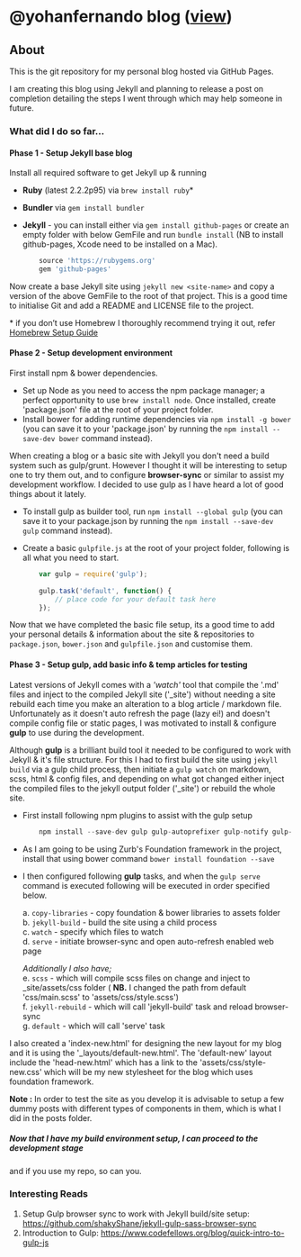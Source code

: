 @yohanfernando blog ([view](http://yohanfernando.github.io/))
==================


## About

This is the git repository for my personal blog hosted via GitHub Pages.  

I am creating this blog using Jekyll and planning to release a post on completion detailing the 
steps I went through which may help someone in future.  

### What did I do so far…

#### Phase 1 - Setup Jekyll base blog

Install all required software to get Jekyll up & running  

* **Ruby** (latest 2.2.2p95) via `brew install ruby`*  
* **Bundler** via `gem install bundler`
* **Jekyll** - you can install either via `gem install github-pages` or create an empty folder 
with below GemFile and run `bundle install` (NB to install github-pages, Xcode need 
to be installed on a Mac).  

    ```js
        source 'https://rubygems.org'   
        gem 'github-pages'  
    ```
  
Now create a base Jekyll site using `jekyll new <site-name>` and copy a version of the  above 
GemFile to the root of that project. This is a good time to initialise Git and add 
a README and LICENSE file to the project.


\* if you don’t use Homebrew I thoroughly recommend trying it out, refer 
[Homebrew Setup Guide](http://brew.sh/)


#### Phase 2 - Setup development environment  

First install npm & bower dependencies.  

* Set up Node as you need to access the npm package manager; a perfect opportunity 
to use `brew install node`. Once installed, create 'package.json' file at the root 
of your project folder.  
* Install bower for adding runtime dependencies via `npm install -g bower` (you can save it 
to your 'package.json' by running the `npm install --save-dev bower` command instead).  

When creating a blog or a basic site with Jekyll you don't need a build system such as 
gulp/grunt. However I thought it will be interesting to setup one to try them out, and 
to configure **browser-sync** or similar to assist my development workflow. 
I decided to use gulp as I have heard a lot of good things about it lately.

* To install gulp as builder tool, run `npm install --global gulp` (you can save it to 
your package.json by running the `npm install --save-dev gulp` command instead).
* Create a basic `gulpfile.js` at the root of your project folder, following is all 
what you need to start.  

    ```js
        var gulp = require('gulp');    
            
        gulp.task('default', function() {
            // place code for your default task here
        });
    ```

Now that we have completed the basic file setup, its a good time to add your personal details & 
information about the site & repositories to `package.json`, `bower.json` and `gulpfile.json` 
and customise them.
 

#### Phase 3 - Setup gulp, add basic info & temp articles for testing


Latest versions of Jekyll comes with a *'watch'* tool that compile the '.md' files and inject to 
the compiled Jekyll site ('_site') without needing a site rebuild each time you make an alteration 
to a blog article / markdown file. Unfortunately as it doesn't auto refresh the page (lazy ei!) 
and doesn't compile config file or static pages, I was motivated to install & configure **gulp** 
to use during the development.    

Although **gulp** is a brilliant build tool it needed to be configured to work with Jekyll & it's 
file structure. For this I had to first build the site using `jekyll build` via a 
gulp child process, then initiate a `gulp watch` on markdown, scss, html & config files, 
and depending on what got changed either inject the compiled files to the jekyll 
output folder ('_site') or rebuild the whole site.  

* First install following npm plugins to assist with the gulp setup  

    ```js
        npm install --save-dev gulp gulp-autoprefixer gulp-notify gulp-rename gulp-sass browser-sync  
    ```  

* As I am going to be using Zurb's Foundation framework in the project, install that using 
bower command `bower install foundation --save`  


* I then configured following **gulp** tasks, and when the `gulp serve` command is executed 
following will be executed in order specified below.

    a. `copy-libraries` - copy foundation & bower libraries to assets folder  
    b. `jekyll-build` - build the site using a child process  
    c. `watch` - specify which files to watch  
    d. `serve` - initiate browser-sync and open auto-refresh enabled web page  
    
    *Additionally I also have;*  
    e. `scss` - which will compile scss files on change and inject to _site/assets/css 
    folder ( **NB.**  I changed the path from default 'css/main.scss' to 'assets/css/style.scss')   
    f. `jekyll-rebuild` - which will call 'jekyll-build' task and reload browser-sync  
    g. `default` - which will call 'serve' task  
    

I also created a 'index-new.html' for designing the new layout for my blog and it is using 
the '_layouts/default-new.html'. The 'default-new' layout include the 'head-new.html' which 
has a link to the 'assets/css/style-new.css' which will be my new stylesheet for the blog
which uses foundation framework.  

**Note :** In order to test the site as you develop it is advisable to setup a few dummy 
posts with different types of components in them, which is what I did in the posts folder. 
  
  
  
##### Now that I have my build environment setup, I can proceed to the development stage 
and if you use my repo, so can you.  
  
  
  
  
### Interesting Reads

1. Setup Gulp browser sync to work with Jekyll 
build/site setup: https://github.com/shakyShane/jekyll-gulp-sass-browser-sync
2. Introduction to Gulp: https://www.codefellows.org/blog/quick-intro-to-gulp-js

  
  
  
  
  
  
  
   